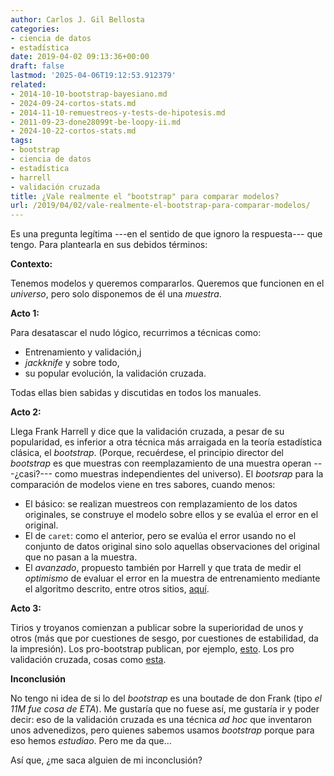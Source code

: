```yaml
---
author: Carlos J. Gil Bellosta
categories:
- ciencia de datos
- estadística
date: 2019-04-02 09:13:36+00:00
draft: false
lastmod: '2025-04-06T19:12:53.912379'
related:
- 2014-10-10-bootstrap-bayesiano.md
- 2024-09-24-cortos-stats.md
- 2014-11-10-remuestreos-y-tests-de-hipotesis.md
- 2011-09-23-done28099t-be-loopy-ii.md
- 2024-10-22-cortos-stats.md
tags:
- bootstrap
- ciencia de datos
- estadística
- harrell
- validación cruzada
title: ¿Vale realmente el "bootstrap" para comparar modelos?
url: /2019/04/02/vale-realmente-el-bootstrap-para-comparar-modelos/
---
```


Es una pregunta legítima ---en el sentido de que ignoro la respuesta--- que tengo. Para plantearla en sus debidos términos:

**Contexto:**

Tenemos modelos y queremos compararlos. Queremos que funcionen en el _universo_, pero solo disponemos de él una _muestra_.

**Acto 1:**

Para desatascar el nudo lógico, recurrimos a técnicas como:

* Entrenamiento y validación,j
* _jackknife_ y sobre todo,
* su popular evolución, la validación cruzada.

Todas ellas bien sabidas y discutidas en todos los manuales.

**Acto 2:**

Llega Frank Harrell y dice que la validación cruzada, a pesar de su popularidad, es inferior a otra técnica más arraigada en la teoría estadística clásica, el _bootstrap_. (Porque, recuérdese, el principio director del _bootstrap_ es que muestras con reemplazamiento de una muestra operan ---¿casi?--- como muestras independientes del universo). El _bootsrap_ para la comparación de modelos viene en tres sabores, cuando menos:

* El básico: se realizan muestreos con remplazamiento de los datos originales, se construye el modelo sobre ellos y se evalúa el error en el original.
* El de `caret`: como el anterior, pero se evalúa el error usando no el conjunto de datos original sino solo aquellas observaciones del original que no pasan a la muestra.
* El _avanzado_, propuesto también por Harrell y que trata de medir el _optimismo_ de evaluar el error en la muestra de entrenamiento mediante el algoritmo descrito, entre otros sitios, [aquí](http://thestatsgeek.com/2014/10/04/adjusting-for-optimismoverfitting-in-measures-of-predictive-ability-using-bootstrapping/).

**Acto 3:**

Tirios y troyanos comienzan a publicar sobre la superioridad de unos y otros (más que por cuestiones de sesgo, por cuestiones de estabilidad, da la impresión). Los pro-bootstrap publican, por ejemplo, [esto](http://www.fharrell.com/post/split-val/). Los pro validación cruzada, cosas como [esta](http://appliedpredictivemodeling.com/blog/2014/11/27/08ks7leh0zof45zpf5vqe56d1sahb0).

**Inconclusión**

No tengo ni idea de si lo del _bootstrap_ es una boutade de don Frank (tipo _el 11M fue cosa de ETA_). Me gustaría que no fuese así, me gustaría ir y poder decir: eso de la validación cruzada es una técnica _ad hoc_ que inventaron unos advenedizos, pero quienes sabemos usamos _bootstrap_ porque para eso hemos _estudiao_. Pero me da que...

Así que, ¿me saca alguien de mi inconclusión?
